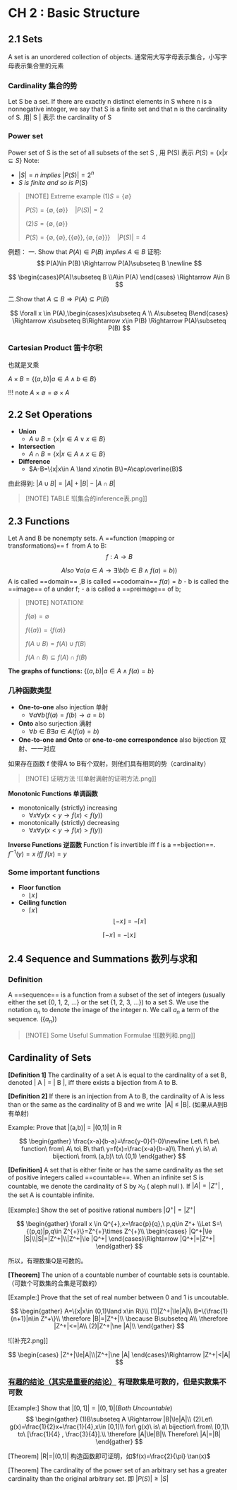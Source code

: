 # CH 2 : Basic Structure
## 2.1 Sets
A set is an unordered collection of objects.
通常用大写字母表示集合，小写字母表示集合里的元素

### Cardinality 集合的势
Let S be a set. If there are exactly n distinct elements in S where n is a nonnegative integer, we say that S is a finite set and that n is the cardinality of S.
用| S | 表示 the cardinality of S

### Power set
Power set of S is the set of all subsets of the set S , 用 P(S) 表示
$P(S)=\{x|x\subseteq S\}$
Note:

- $|S|=n\ implies\ |P(S)|=2^n$
- $S\ is\ finite\ and\ so\ is\ P(S)$

> [!NOTE] Extreme example
> (1)$S=\{\emptyset\}$
> 
>    $P(S)=\{\emptyset ,\{\emptyset\}\}\ \ \ \ |P(S)|=2$ 
>    
> (2)$S=\{\emptyset ,\{\emptyset\}\}$ 
> 
> $P(S)=\{\emptyset , \{\emptyset \} , \{\{\emptyset\}\} , \{\emptyset ,\{\emptyset\}\}\}\ \ \ \ |P(S)|=4$

例题：
一. Show that $P(A)\in P(B)\ implies\ A\in B$
证明:
$$
P(A)\in P(B) \Rightarrow P(A)\subseteq B \newline 
$$

$$
\begin{cases}P(A)\subseteq B \\A\in P(A) \end{cases} \Rightarrow A\in B 
$$

二.Show that $A\subseteq B \Rightarrow P(A)\subseteq P(B)$

$$
\forall x \in P(A),\begin{cases}x\subseteq A \\ A\subseteq B\end{cases} \Rightarrow x\subseteq B\Rightarrow x\in P(B) \Rightarrow P(A)\subseteq P(B)
$$

### Cartesian Product 笛卡尔积

也就是叉乘

$A\times B=\{(a,b)|a\in A\land b\in B\}$

!!! note
	$A\times \emptyset =\emptyset \times A$


## 2.2 Set Operations

- **Union** 
	- $A\cup B=\{x|x\in A\lor x\in B\}$
- **Intersection**
	- $A\cap B=\{x|x\in A \land x\in B\}$
- **Difference**
	- $A-B=\{x|x\in A \land x\notin B\}=A\cap\overline{B}$

由此得到:
$|A\cup B|=|A|+|B|-|A\cap B|$


> [!NOTE] TABLE
> ![[集合的inference表.png]]


## 2.3 Functions

Let A and B be nonempty sets. A ==function (mapping or transformations)== f  from A to B:
$$
f:A\to B
$$

$$
Also\ \forall a(a\in A\to \exists !b(b\in B\land f(a)=b))
$$
A is called ==domain== ,B is called ==codomain==
$f(a)=b$ 
	- b is called the ==image== of a under f;
	- a is called a ==preimage== of b;

> [!NOTE] NOTATION!
> 
> $f(\emptyset)=\emptyset$
> 
> $f(\{a\})=\{f(a)\}$
> 
> $f(A\cup B)=f(A)\cup f(B)$
> 
> $f(A\cap B)\subseteq f(A)\cap f(B)$

**The graphs of functions:**
$\{(a,b)|a\in A \land f(a)=b\}$

### 几种函数类型
- **One-to-one** also injection 单射
	- $\forall a\forall b(f(a)=f(b)\to a=b)$
- **Onto** also surjection 满射
	- $\forall b\in B \exists a \in A(f(a)=b)$
- **One-to-one and Onto** or **one-to-one correspondence** also bijection 双射、一一对应

如果存在函数 f 使得A to B有个双射，则他们具有相同的势（cardinality）

> [!NOTE] 证明方法
> ![[单射满射的证明方法.png]]


**Monotonic Functions 单调函数**
- monotonically (strictly) increasing
	- $\forall x \forall y(x<y\to f(x)<f(y))$
- monotonically (strictly) decreasing
	- $\forall x \forall y(x<y\to f(x)>f(y))$

**Inverse Functions 逆函数**
Function f is invertible iff f is a ==bijection==.
$f^{-1}(y)=x\ iff\ f(x)=y$

### Some important functions
- **Floor function**
	- $\lfloor x\rfloor$
- **Ceiling function**
	- $\lceil x\rceil$
$$
\lfloor -x\rfloor =-\lceil x\rceil
$$

$$
\lceil -x\rceil=-\lfloor x\rfloor
$$
## 2.4 Sequence and Summations 数列与求和

### Definition
A ==sequence== is a function from a subset of the set of integers (usually either the set {0, 1, 2, …} or the set {1, 2, 3, …}) to a set S. We use the notation $a_n$ to denote the image of the integer n. We call $a_n$ a term of the sequence. ($\{a_n\}$)

> [!NOTE] Some Useful Summation Formulae
> ![[数列和.png]]

## Cardinality of Sets
**[Definition 1]** The cardinality of a set A is equal to the cardinality of a set B, denoted | A | = | B |, iff there exists a bijection from A to B.

**[Definition 2]** If there is an injection from A to B, the cardinality of A is less than or the same as the cardinality of B and we write  |A| ≤ |B|. (如果从A到B有单射)

Example:
Prove that |(a,b)| = |(0,1)| in R

$$
\begin{gather}
\frac{x-a}{b-a}=\frac{y-0}{1-0}\newline
Let\ f\ be\ function\ from\ A\ to\ B\ that\ y=f(x)=\frac{x-a}{b-a}\\
Then\ y\ is\ a\ bijection\ from\ (a,b)\ to\ (0,1)
\end{gather}
$$

**[Definition]** A set that is either finite or has the same cardinality as the set of positive integers called ==countable==.
	When an infinite set S is countable, we denote the cardinality of S by $\aleph _0$ ( aleph null ).
	If $|A|=|Z^+|$ , the set A is countable infinite.

[Example:]
	Show the set of positive rational numbers $|Q^+|=|Z^+|$

$$
\begin{gather}
\forall x \in Q^{+},x=\frac{p}{q},\ p,q\in Z^+
\\Let S=\{(p,q)|p,q\in Z^{+}\}=Z^{+}\times Z^{+}\\
\begin{cases} |Q^+|\le |S|\\|S|=|Z^+|\\|Z^+|\le |Q^+|
\end{cases}\Rightarrow |Q^+|=|Z^+|
\end{gather}
$$

所以，有理数集Q是可数的。

**[Theorem]** The union of a countable number of countable sets is countable.（可数个可数集的合集是可数的）

[Example:]
	Prove that the set of real number between 0 and 1 is uncoutable.

$$
\begin{gather}
A=\{x|x\in (0,1)\land x\in R\}\\
(1)|Z^+|\le|A|\\
B=\{\frac{1}{n+1}|n\in Z^+\}\\
\therefore |B|=|Z^+|\\
\because B\subseteq A\\
\therefore |Z^+|<=|A\\
(2)|Z^+|\ne |A|\\
\end{gather}
$$


![[补充2.png]]

$$
\begin{cases} |Z^+|\le|A|\\|Z^+|\ne |A|
\end{cases}\Rightarrow |Z^+|<|A|
$$


### **[有趣的结论（其实是重要的结论）](#)** 有理数集是可数的，但是实数集不可数


[Example:]
	Show that $|[0,1]|=|(0,1)|(Both\ Uncountable)$
$$
\begin{gather}
(1)B\subseteq A \Rightarrow |B|\le|A|\\
(2)Let\ g(x)=\frac{1}{2}x+\frac{1}{4},x\in [0,1]\\
for\ g(x)\ is\ a\ bijection\ from\ [0,1]\ to\ [\frac{1}{4} , \frac{3}{4}].\\
\therefore |A|\le|B|\\
Therefore\ |A|=|B|
\end{gather}
$$


[Theorem] |R|=|(0,1)|
	构造函数即可证明，如$f(x)=\frac{2}{\pi} \tan(x)$

[Theorem] The cardinality of the power set of an arbitrary set has a greater cardinality than the original arbitrary set.
即 $|P(S)|\ge |S|$
